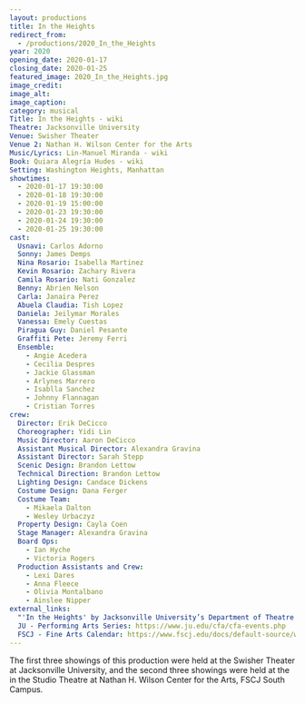 ```yaml
---
layout: productions
title: In the Heights
redirect_from:
  - /productions/2020_In_the_Heights
year: 2020
opening_date: 2020-01-17
closing_date: 2020-01-25
featured_image: 2020_In_the_Heights.jpg
image_credit: 
image_alt:
image_caption:
category: musical
Title: In the Heights - wiki 
Theatre: Jacksonville University
Venue: Swisher Theater
Venue 2: Nathan H. Wilson Center for the Arts
Music/Lyrics: Lin-Manuel Miranda - wiki
Book: Quiara Alegría Hudes - wiki
Setting: Washington Heights, Manhattan
showtimes: 
  - 2020-01-17 19:30:00
  - 2020-01-18 19:30:00
  - 2020-01-19 15:00:00
  - 2020-01-23 19:30:00
  - 2020-01-24 19:30:00
  - 2020-01-25 19:30:00
cast:
  Usnavi: Carlos Adorno
  Sonny: James Demps
  Nina Rosario: Isabella Martinez
  Kevin Rosario: Zachary Rivera
  Camila Rosario: Nati Gonzalez
  Benny: Abrien Nelson
  Carla: Janaira Perez
  Abuela Claudia: Tish Lopez
  Daniela: Jeilymar Morales
  Vanessa: Emely Cuestas
  Piragua Guy: Daniel Pesante
  Graffiti Pete: Jeremy Ferri
  Ensemble: 
    - Angie Acedera
    - Cecilia Despres
    - Jackie Glassman
    - Arlynes Marrero
    - Isablla Sanchez
    - Johnny Flannagan
    - Cristian Torres
crew:
  Director: Erik DeCicco
  Choreographer: Yidi Lin
  Music Director: Aaron DeCicco
  Assistant Musical Director: Alexandra Gravina
  Assistant Director: Sarah Stepp
  Scenic Design: Brandon Lettow
  Technical Direction: Brandon Lettow
  Lighting Design: Candace Dickens
  Costume Design: Dana Ferger
  Costume Team: 
    - Mikaela Dalton
    - Wesley Urbaczyz
  Property Design: Cayla Coen
  Stage Manager: Alexandra Gravina
  Board Ops: 
    - Ian Hyche
    - Victoria Rogers
  Production Assistants and Crew: 
    - Lexi Dares
    - Anna Fleece
    - Olivia Montalbano
    - Ainslee Nipper
external_links:
  "'In the Heights' by Jacksonville University’s Department of Theatre is a Dancing Delight": https://web.archive.org/web/20221202035859/https://folioweekly.com/2020/01/22/in-the-heights-jacksonville-university-department-of-theatre/
  JU - Performing Arts Series: https://www.ju.edu/cfa/cfa-events.php
  FSCJ - Fine Arts Calendar: https://www.fscj.edu/docs/default-source/wilson-center/fine-arts-calendar.pdf?sfvrsn=4
---
```

The first three showings of this production were held at the Swisher Theater at Jacksonville University, and the second three showings were held at the in the Studio Theatre at Nathan H. Wilson Center for the Arts, FSCJ South Campus.